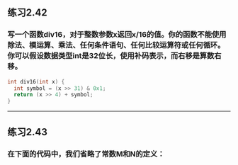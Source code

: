 ## 练习2.42
### 写一个函数div16，对于整数参数x返回x/16的值。你的函数不能使用除法、模运算、乘法、任何条件语句、任何比较运算符或任何循环。你可以假设数据类型int是32位长，使用补码表示，而右移是算数右移。
```cpp
int div16(int x) {
  int symbol = (x >> 31) & 0x1;
  return (x >> 4) + symbol;
}
```
***
## 练习2.43
### 在下面的代码中，我们省略了常数M和N的定义：
```cpp
